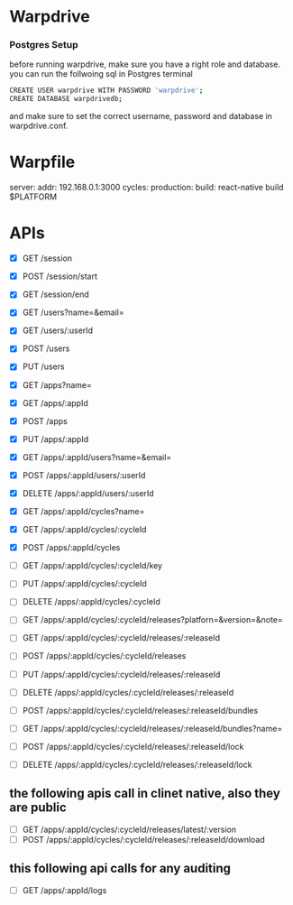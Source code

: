 # Warpdrive

### Postgres Setup

before running warpdrive, make sure you have a right role and database. you can run the follwoing sql in Postgres terminal

```bash
CREATE USER warpdrive WITH PASSWORD 'warpdrive';
CREATE DATABASE warpdrivedb;
```

and make sure to set the correct username, password and database in warpdrive.conf.

# Warpfile

server:
  addr: 192.168.0.1:3000
cycles:
  production:
    build: react-native build $PLATFORM

# APIs

- [x] GET       /session
- [x] POST      /session/start
- [x] GET       /session/end

- [x] GET       /users?name=&email=
- [x] GET       /users/:userId
- [X] POST      /users
- [X] PUT       /users

- [x] GET       /apps?name=
- [x] GET       /apps/:appId
- [x] POST      /apps
- [X] PUT       /apps/:appId

- [x] GET       /apps/:appId/users?name=&email=
- [x] POST      /apps/:appId/users/:userId
- [x] DELETE    /apps/:appId/users/:userId

- [x] GET       /apps/:appId/cycles?name=
- [x] GET       /apps/:appId/cycles/:cycleId
- [x] POST      /apps/:appId/cycles
- [ ] GET       /apps/:appId/cycles/:cycleId/key
- [ ] PUT       /apps/:appId/cycles/:cycleId
- [ ] DELETE    /apps/:appId/cycles/:cycleId

- [ ] GET       /apps/:appId/cycles/:cycleId/releases?platforn=&version=&note=
- [ ] GET       /apps/:appId/cycles/:cycleId/releases/:releaseId
- [ ] POST      /apps/:appId/cycles/:cycleId/releases
- [ ] PUT       /apps/:appId/cycles/:cycleId/releases/:releaseId
- [ ] DELETE    /apps/:appId/cycles/:cycleId/releases/:releaseId
- [ ] POST      /apps/:appId/cycles/:cycleId/releases/:releaseId/bundles
- [ ] GET       /apps/:appId/cycles/:cycleId/releases/:releaseId/bundles?name=
- [ ] POST      /apps/:appId/cycles/:cycleId/releases/:releaseId/lock
- [ ] DELETE    /apps/:appId/cycles/:cycleId/releases/:releaseId/lock

## the following apis call in clinet native, also they are public

- [ ] GET       /apps/:appId/cycles/:cycleId/releases/latest/:version
- [ ] POST      /apps/:appId/cycles/:cycleId/releases/:releaseId/download

## this following api calls for any auditing

- [ ] GET       /apps/:appId/logs
